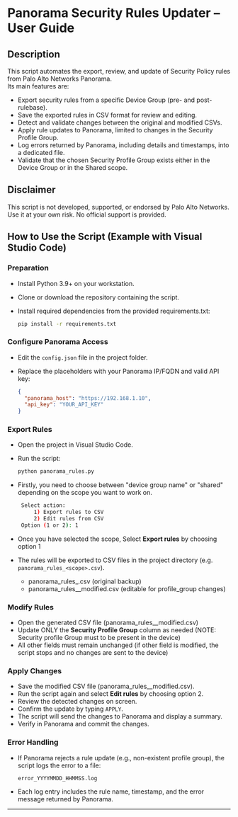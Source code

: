 # Panorama Security Rules Updater – User Guide

## Description
This script automates the export, review, and update of Security Policy rules from Palo Alto Networks Panorama.  
Its main features are:

- Export security rules from a specific Device Group (pre- and post-rulebase).
- Save the exported rules in CSV format for review and editing.
- Detect and validate changes between the original and modified CSVs.
- Apply rule updates to Panorama, limited to changes in the Security Profile Group.
- Log errors returned by Panorama, including details and timestamps, into a dedicated file.
- Validate that the chosen Security Profile Group exists either in the Device Group or in the Shared scope.

## Disclaimer
This script is not developed, supported, or endorsed by Palo Alto Networks.  
Use it at your own risk. No official support is provided.

## How to Use the Script (Example with Visual Studio Code)

### Preparation
- Install Python 3.9+ on your workstation.
- Clone or download the repository containing the script.
- Install required dependencies from the provided requirements.txt:

  ```bash
  pip install -r requirements.txt
  ```

### Configure Panorama Access
- Edit the `config.json` file in the project folder.
- Replace the placeholders with your Panorama IP/FQDN and valid API key:

  ```json
  {
    "panorama_host": "https://192.168.1.10",
    "api_key": "YOUR_API_KEY"
  }
  ```

### Export Rules
- Open the project in Visual Studio Code.
- Run the script:

  ```bash
  python panorama_rules.py
  ```
- Firstly, you need to choose between "device group name" or "shared" depending on the scope you want to work on.


  ```bash
   Select action:
       1) Export rules to CSV
       2) Edit rules from CSV
   Option (1 or 2): 1
  ```
- Once you have selected the scope, Select **Export rules** by choosing option 1

- The rules will be exported to CSV files in the project directory (e.g. `panorama_rules_<scope>.csv`).
   - panorama_rules_<scope>.csv (original backup)
   - panorama_rules_<scope>_modified.csv (editable for profile_group changes)

### Modify Rules
- Open the generated CSV file (panorama_rules_<scope>_modified.csv)
- Update ONLY the **Security Profile Group** column as needed (NOTE: Security profile Group must to be present in the device)
- All other fields must remain unchanged (if other field is modified, the script stops and no changes are sent to the device)

### Apply Changes
- Save the modified CSV file (panorama_rules_<scope>_modified.csv).
- Run the script again and select **Edit rules** by choosing option 2.
- Review the detected changes on screen.
- Confirm the update by typing `APPLY`.
- The script will send the changes to Panorama and display a summary.
- Verify in Panorama and commit the changes.

### Error Handling
- If Panorama rejects a rule update (e.g., non-existent profile group), the script logs the error to a file:

  ```
  error_YYYYMMDD_HHMMSS.log
  ```

- Each log entry includes the rule name, timestamp, and the error message returned by Panorama.

---
